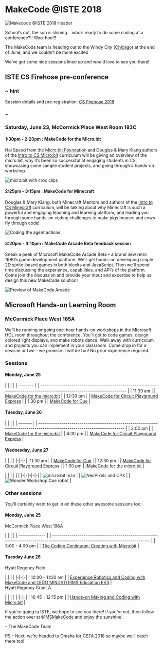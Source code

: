 # MakeCode @ISTE 2018

![Makecode @ISTE 2018 Header](/static/blog/iste/iste-2018/ISTE_Banner.png)

School’s out, the sun is shining… who’s ready to do some coding at a conference?!! Woo-hoo!!!

The MakeCode team is heading out to the Windy City ([Chicago](https://www.choosechicago.com/)) at the end of June, and we couldn’t be more excited 

We’ve got some nice sessions lined up and would love to see you there!

## ISTE CS Firehose pre-conference

### ~ hint

Session details and pre-registration: [CS Firehose 2018](https://conference.iste.org/2018/program/search/detail_session.php?id=110853402)

### ~

### Saturday, June 23, McCormick Place West Room 183C

#### 1:30pm - 2:20pm : MakeCode for the Micro:bit

Hal Speed from the [Micro:bit Foundation](http://microbit.org) and Douglas & Mary Kiang authors of the [Intro to CS Micro:bit](http://aka.ms/intro2csmicrobit) curriculum will be giving an overview of the micro:bit, why it’s been so successful at engaging students in CS, showcasing some sample student projects, and going through a hands-on workshop.

![micro:bit with croc clips](/static/blog/iste/iste-2018/microbit-crocclips.jpg)

#### 2:25pm - 3:15pm : MakeCode for Minecraft

Douglas & Mary Kiang, both Minecraft Mentors and authors of the [Intro to CS Minecraft](http://aka.ms/intro2csminecraft) curriculum, will be talking about why Minecraft is such a powerful and engaging teaching and learning platform, and leading you through some hands-on coding challenges to make pigs bounce and cows fly through code!

![Coding the agent actions](/static/blog/iste/iste-2018/agent-coding.png)

#### 3:20pm - 4:10pm : MakeCode Arcade Beta feedback session

Sneak a peek of Microsoft MakeCode Arcade Beta – a brand new retro 1980’s game development platform. We’ll get hands-on developing simple 2D sprite-based games in both blocks and JavaScript. Then we’ll spend time discussing the experience, capabilities, and API’s of the platform. Come join the discussion and provide your input and expertise to help us design this new MakeCode solution!

![Preview of MakeCode Arcade](/static/blog/iste/iste-2018/arcade-preview.jpg)

## Microsoft Hands-on Learning Room

### McCormick Place West 185A

We’ll be running ongoing one-hour hands-on workshops in the Microsoft HOL room throughout the conference. You’ll get to code games, design colored light displays, and make robots dance. Walk away with curriculum and projects you can implement in your classroom. Come drop in for a session or two – we promise it will be fun! No prior experience required.

### Sessions

#### Monday, June 25

|          |  |                                                                                                                            |
| -------- |  | -------------------------------------------------------------------------------------------------------------------------- |
| 11:30 am |  | [MakeCode for the micro:bit](https://conference.iste.org/2018/program/search/detail_session.php?id=111337642)              |
| 12:30 pm |  | [MakeCode for Circuit Playground Express](https://conference.iste.org/2018/program/search/detail_session.php?id=111404770) |
| 1:30 pm  |  | [MakeCode for Cue](https://conference.iste.org/2018/program/search/detail_session.php?id=111337311)                        |

#### Tuesday, June 26

|         |  |                                                                                                                            |
| ------- |  | -------------------------------------------------------------------------------------------------------------------------- |
| 3:00 pm |  | [MakeCode for the micro:bit](https://conference.iste.org/2018/program/search/detail_session.php?id=111404679)              |
| 4:00 pm |  | [MakeCode for Circuit Playground Express](https://conference.iste.org/2018/program/search/detail_session.php?id=111404712) |

#### Wednesday, June 27

| | | | |-|-|-| |11:30 am | | [MakeCode for Cue](https://conference.iste.org/2018/program/search/detail_session.php?id=111337556) | | 12:30 pm | | [MakeCode for Circuit Playground Express](https://conference.iste.org/2018/program/search/detail_session.php?id=111404793) | | 1:30 pm | |[MakeCode for the micro:bit](https://conference.iste.org/2018/program/search/detail_session.php?id=111400421) |   


| | | | | | |-|-|-|-|-| | ![micro:bit man](/static/blog/iste/iste-2018/microbit-man.jpg) | | ![NeoPixels and CPX](/static/blog/iste/iste-2018/neopixels.jpg) | | ![Wonder Workshop Cue robot](/static/blog/iste/iste-2018/robot.png) |   


### Other sessions

You'll certainly want to get in on these other awesome sessions too:

#### Monday, June 25

McCormick Place West 196A

|                |  |                                                                                                                                  |
| -------------- |  | -------------------------------------------------------------------------------------------------------------------------------- |
| 3:00 - 4:00 pm |  | [The Coding Continuum: Creating with Micro:bit](https://conference.iste.org/2018/program/search/detail_session.php?id=110816010) |

#### Tuesday June 26

Hyatt Regency Field

| | | | |-|-|-| | 10:00 - 11:30 am | | [Experience Robotics and Coding with MakeCode and LEGO MINDSTORMS Education EV3](https://conference.iste.org/2018/program/search/detail_session.php?id=111364162) |   
Hyatt Regency Grant A

| | | | |-|-|-| | 10:45 - 12:15 pm | | [Hands-on Making and Coding with Micro:bit](https://conference.iste.org/2018/program/search/detail_session.php?id=110832835) |   


If you’re going to ISTE, we hope to see you there! If you’re not, then follow the action over at [@MSMakeCode](https://twitter.com/MSMakeCode) and enjoy the sunshine!

– The MakeCode Team

PS – Next, we’re headed to Omaha for [CSTA 2018](http://www.csteachers.org/page/2018Conference) so maybe we’ll catch there too!